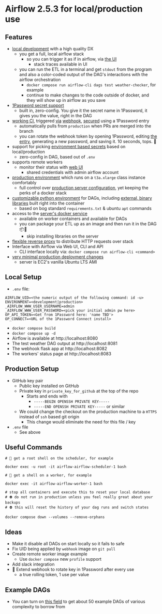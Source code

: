 # Airflow 2.5.3 for local/production use

## Features
* [local development](https://github.com/frankhereford/airflow#local-setup) with a high quality DX
  * you get a full, local airflow stack
    * so you can trigger it as if in airflow, via [the UI](http://localhost:8080/home)
      * stack traces available in UI
  * you can run the ETL in a terminal and get `stdout` from the program and also a color-coded output of the DAG's interactions with the airflow orchestration
    * `docker compose run airflow-cli dags test weather-checker`, for example
    * continue to make changes to the code outside of docker, and they will show up in airflow as you save
* [1Password secret support](https://github.com/frankhereford/airflow/blob/main/dags/weather.py#L26-L39)
  * built in, zero-config. You give it the secret name in 1Password, it gives you the value, right in the DAG
* [working CI](https://github.com/frankhereford/airflow/blob/main/.github/workflows/production_deployment.yml), triggered [via](https://github.com/frankhereford/airflow/blob/main/haproxy/haproxy.cfg#L64) [webhook](https://github.com/frankhereford/airflow/blob/main/webhook/webhook.py#L33-L46), [secured](https://github.com/frankhereford/airflow/blob/main/webhook/webhook.py#L37) using a 1Password entry 
  * automatically pulls from `production` when PRs are merged into the branch
  * you can rotate the webhook token by opening 1Password, editing [the entry](https://github.com/frankhereford/airflow/blob/main/webhook/webhook.py#L13), generating a new password, and saving it. 10 seconds, tops. 🏁
* support for picking [environment based secrets](https://github.com/frankhereford/airflow/blob/main/dags/weather.py#L18-L22) based on local/production
  * zero-config in DAG, based out of `.env`
* supports remote workers
  * monitor their status with [web UI](https://workers.airflow.fyi/)
    * shared credentials with admin airflow account
* [production environment](https://airflow.fyi) which runs on a `t3a.xlarge` class instance comfortably
  * full control over [production server configuration](https://github.com/frankhereford/airflow/blob/main/airflow.cfg), yet keeping the perks of a docker stack
* [customizable python environment](https://github.com/frankhereford/airflow/blob/main/requirements.txt) for DAGs, including [external, binary libraries](https://github.com/frankhereford/airflow/blob/main/Dockerfile#L1414-L1415) built right into the container
  * based on bog standard `requirements.txt` & ubuntu `apt` commands
* access to the [server's docker service](https://github.com/frankhereford/airflow/blob/main/docker-compose.yaml#L92)
  * available on worker containers and available for DAGs
  * you can package your ETL up as an image and then run it in the DAG 📦🐳
    * skip installing libraries on the server
* [flexible reverse proxy](https://github.com/frankhereford/airflow/blob/main/haproxy/haproxy.cfg#L35-L54) to distribute HTTP requests over stack
* Interface with Airflow via Web UI, CLI and API
  * CLI interface locally via: `docker compose run airflow-cli <command>`
* [very minimal production deployment changes](https://github.com/frankhereford/airflow/pull/34/files)
  * server is EC2's vanilla Ubuntu LTS AMI

## Local Setup
* `.env` file:
```
AIRFLOW_UID=<the numeric output of the following command: id -u>
ENVIRONMENT=<development|production>
_AIRFLOW_WWW_USER_USERNAME=admin
_AIRFLOW_WWW_USER_PASSWORD=<pick your initial admin pw here>
OP_API_TOKEN=<Get from 1Password here: 'name TBD'>
OP_CONNECT=<URL of the 1Password Connect install>
```
* `docker compose build`
* `docker compose up -d`
* Airflow is available at http://localhost:8080
* The test weather DAG output at http://localhost:8081
* The webhook flask app at http://localhost:8082
* The workers' status page at http://localhost:8083

## Production Setup
* GitHub key pair
  * Public key installed on GitHub
  * Private key in `private_key_for_github` at the top of the repo
    * Starts and ends with 
      * `-----BEGIN OPENSSH PRIVATE KEY-----`
      * `-----END OPENSSH PRIVATE KEY-----` or similar
  * We could change the checkout on the production machine to a `HTTPS` instead of `ssh` based git origin
    * This change would eliminate the need for this file / key
* `.env` file
  * See above

## Useful Commands
```
# 🐚 get a root shell on the scheduler, for example

docker exec -u root -it airflow-airflow-scheduler-1 bash
```

```
# 🐚 get a shell on a worker, for example

docker exec -it airflow-airflow-worker-1 bash
```

```
# stop all containers and execute this to reset your local database
# ⛔️ do not run in production unless you feel really great about your backups
# ⛔️ this will reset the history of your dag runs and switch states

docker compose down --volumes --remove-orphans
```

## Ideas
* Make it disable all DAGs on start locally so it fails to safe
* Fix UID being applied by `webhook` image on `git pull`
* Create remote worker image example
  * Use `docker compose` new `profile` support
* Add slack integration
* 🤔 Extend webhook to rotate key in 1Password after every use
  * a true rolling token, 1 use per value

## Example DAGs
* You can turn on [this field](https://github.com/frankhereford/airflow/blob/main/docker-compose.yaml#L65) to get about 50 example DAGs of various complexity to borrow from
